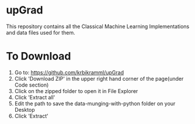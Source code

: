 # upGrad

This repository contains all the Classical Machine Learning Implementations and data files used for them.

# To Download

1.	Go to: https://github.com/krbikramml/upGrad
2.	Click 'Download ZIP' in the upper right hand corner of the page(under Code section)
3.	Click on the zipped folder to open it in File Explorer
4.	Click 'Extract all'
5.	Edit the path to save the data-munging-with-python folder on your Desktop
6.	Click 'Extract'
